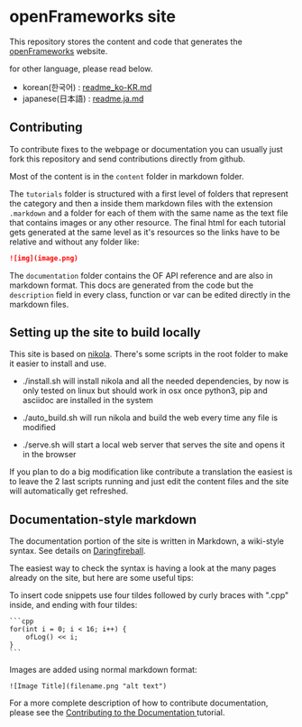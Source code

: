 # openFrameworks site

This repository stores the content and code that generates the [openFrameworks](http://openFrameworks.cc/) website.

for other language, please read below.
- korean(한국어) : [readme_ko-KR.md](readme_ko-KR.md)
- japanese(日本語) : [readme.ja.md](readme.ja.md)

## Contributing

To contribute fixes to the webpage or documentation you can usually just fork this repository and send contributions directly from github.

Most of the content is in the `content` folder in markdown folder.

The `tutorials` folder is structured with a first level of folders that represent the category and then a inside them markdown files with the extension `.markdown` and a folder for each of them with the same name as the text file that contains images or any other resource. The final html for each tutorial gets generated at the same level as it's resources so the links have to be relative and without any folder like:

```md
![img](image.png)
```

The `documentation` folder contains the OF API reference and are also in markdown format. This docs are generated from the code but the `description` field in every class, function or var can be edited directly in the markdown files.

## Setting up the site to build locally

This site is based on [nikola](https://getnikola.com). There's some scripts in the root folder to make it easier to install and use.

- ./install.sh will install nikola and all the needed dependencies, by now is only tested on linux but should work in osx once python3, pip and asciidoc are installed in the system

- ./auto_build.sh will run nikola and build the web every time any file is modified

- ./serve.sh will start a local web server that serves the site and opens it in the browser

If you plan to do a big modification like contribute a translation the easiest is to leave the 2 last scripts running and just edit the content files and the site will automatically get refreshed.

## Documentation-style markdown

The documentation portion of the site is written in Markdown, a wiki-style syntax. See details on [Daringfireball](http://daringfireball.net/projects/markdown/).

The easiest way to check the syntax is having a look at the many pages already on the site, but here are some useful tips:

To insert code snippets use four tildes followed by curly braces with ".cpp" inside, and ending with four tildes:

	```cpp
	for(int i = 0; i < 16; i++) {
		ofLog() << i;
	}
	```


Images are added using normal markdown format:

    ![Image Title](filename.png "alt text")

For a more complete description of how to contribute documentation, please see the [Contributing to the Documentation ](http://www.openframeworks.cc/tutorials/developers/003_contributing_to_the_documentation.html) tutorial.
